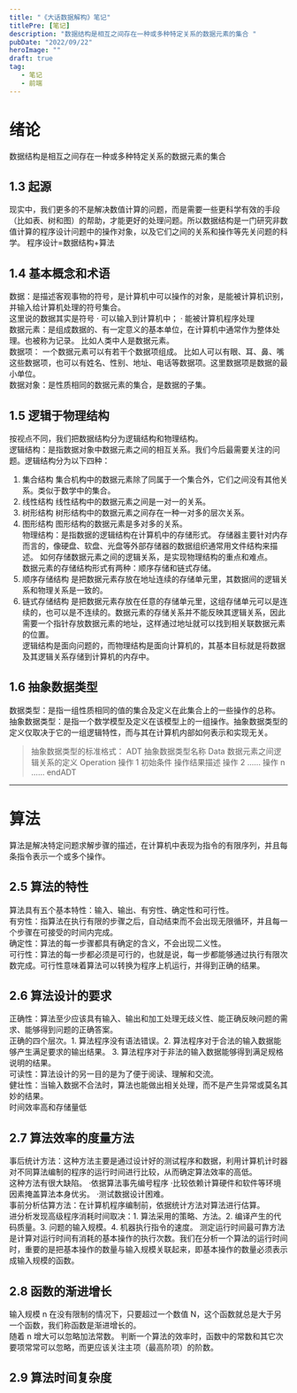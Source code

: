 ```yaml
---
title: "《大话数据解构》笔记"
titlePre: [笔记]
description: "数据结构是相互之间存在一种或多种特定关系的数据元素的集合 "
pubDate: "2022/09/22"
heroImage: ""
draft: true
tag: 
   - 笔记
   - 前端
---
```

# 绪论
数据结构是相互之间存在一种或多种特定关系的数据元素的集合  
## 1.3 起源
现实中，我们更多的不是解决数值计算的问题，而是需要一些更科学有效的手段（比如表、树和图）的帮助，才能更好的处理问题。所以数据结构是一门研究非数值计算的程序设计问题中的操作对象，以及它们之间的关系和操作等先关问题的科学。  程序设计=数据结构+算法  
## 1.4 基本概念和术语
数据：是描述客观事物的符号，是计算机中可以操作的对象，是能被计算机识别，并输入给计算机处理的符号集合。  
这里说的数据其实是符号 · 可以输入到计算机中； · 能被计算机程序处理  
数据元素：是组成数据的、有一定意义的基本单位，在计算机中通常作为整体处理。也被称为记录。 比如人类中人是数据元素。  
数据项： 一个数据元素可以有若干个数据项组成。 比如人可以有眼、耳、鼻、嘴这些数据项，也可以有姓名、性别、地址、电话等数据项。这里数据项是数据的最小单位。  
数据对象：是性质相同的数据元素的集合，是数据的子集。    
## 1.5 逻辑于物理结构
按视点不同，我们把数据结构分为逻辑结构和物理结构。  
逻辑结构：是指数据对象中数据元素之间的相互关系。我们今后最需要关注的问题。逻辑结构分为以下四种：  
1. 集合结构
   集合机构中的数据元素除了同属于一个集合外，它们之间没有其他关系。类似于数学中的集合。  
2. 线性结构
   线性结构中的数据元素之间是一对一的关系。  
3. 树形结构
   树形结构中的数据元素之间存在一种一对多的层次关系。
4. 图形结构
   图形结构的数据元素是多对多的关系。  
物理结构：是指数据的逻辑结构在计算机中的存储形式。 存储器主要针对内存而言的，像硬盘、软盘、光盘等外部存储器的数据组织通常用文件结构来描述。 如何存储数据元素之间的逻辑关系，是实现物理结构的重点和难点。  
数据元素的存储结构形式有两种：顺序存储和链式存储。  
1. 顺序存储结构
   是把数据元素存放在地址连续的存储单元里，其数据间的逻辑关系和物理关系是一致的。  
2. 链式存储结构
   是把数据元素存放在任意的存储单元里，这组存储单元可以是连续的，也可以是不连续的。数据元素的存储关系并不能反映其逻辑关系，因此需要一个指针存放数据元素的地址，这样通过地址就可以找到相关联数据元素的位置。  
逻辑结构是面向问题的，而物理结构是面向计算机的，其基本目标就是将数据及其逻辑关系存储到计算机的内存中。  
## 1.6 抽象数据类型  
数据类型：是指一组性质相同的值的集合及定义在此集合上的一些操作的总称。  
抽象数据类型：是指一个数学模型及定义在该模型上的一组操作。抽象数据类型的定义仅取决于它的一组逻辑特性，而与其在计算机内部如何表示和实现无关。  
> 抽象数据类型的标准格式：
> ADT
>   抽象数据类型名称
> Data
>   数据元素之间逻辑关系的定义
> Operation
>   操作 1
>     初始条件
>     操作结果描述
>   操作 2
>     ......
>   操作 n
>     ......
> endADT
-------
# 算法
算法是解决特定问题求解步骤的描述，在计算机中表现为指令的有限序列，并且每条指令表示一个或多个操作。  
## 2.5 算法的特性
算法具有五个基本特性：输入、输出、有穷性、确定性和可行性。  
有穷性：指算法在执行有限的步骤之后，自动结束而不会出现无限循环，并且每一个步骤在可接受的时间内完成。  
确定性：算法的每一步骤都具有确定的含义，不会出现二义性。  
可行性：算法的每一步都必须是可行的，也就是说，每一步都能够通过执行有限次数完成。可行性意味着算法可以转换为程序上机运行，并得到正确的结果。  
## 2.6 算法设计的要求
正确性：算法至少应该具有输入、输出和加工处理无歧义性、能正确反映问题的需求、能够得到问题的正确答案。  
正确的四个层次。1. 算法程序没有语法错误。2. 算法程序对于合法的输入数据能够产生满足要求的输出结果。 3. 算法程序对于非法的输入数据能够得到满足规格说明的结果。  
可读性：算法设计的另一目的是为了便于阅读、理解和交流。  
健壮性：当输入数据不合法时，算法也能做出相关处理，而不是产生异常或莫名其妙的结果。  
时间效率高和存储量低  
## 2.7 算法效率的度量方法
事后统计方法：这种方法主要是通过设计好的测试程序和数据，利用计算机计时器对不同算法编制的程序的运行时间进行比较，从而确定算法效率的高低。  
这种方法有很大缺陷。 ·依据算法事先编号程序 ·比较依赖计算硬件和软件等环境因素掩盖算法本身优劣。 ·测试数据设计困难。  
事前分析估算方法：在计算机程序编制前，依据统计方法对算法进行估算。   
进分析发现高级程序消耗时间取决：1. 算法采用的策略、方法。2. 编译产生的代码质量。3. 问题的输入规模。4. 机器执行指令的速度。 
测定运行时间最可靠方法是计算对运行时间有消耗的基本操作的执行次数。我们在分析一个算法的运行时间时，重要的是把基本操作的数量与输入规模关联起来，即基本操作的数量必须表示成输入规模的函数。  
## 2.8 函数的渐进增长
输入规模 n 在没有限制的情况下，只要超过一个数值 N，这个函数就总是大于另一个函数，我们称函数是渐进增长的。  
随着 n 增大可以忽略加法常数。 判断一个算法的效率时，函数中的常数和其它次要项常常可以忽略，而更应该关注主项（最高阶项）的阶数。 
## 2.9 算法时间复杂度
<!-- 
算法的时间度量$T(n)=O(f(n))$. 表示随问题规模 n 的增大，算法执行时间的增长率和$f(n)$的增长率相同，称作算法的渐进时间复杂度，简称为时间复杂度。 这样用大写的 O() 来体现算法时间复杂度的记法称为大 O 记法。  
推导大 O 阶
1. 用常数 1 取代运行时间中的所有加法常数。
2. 在修改后的运行次数函数中，只保留最高阶项。
3. 如果最高阶项存在且不是 1，则去除与这个项相乘的常数。 
## 2.10 常见时间复杂度  

执行次数 | 函数阶 | 非正式术语 
:-|:-|:-
$ 12 $ | $ O(1) $ | 常数阶☕
$ 2n+3 $ | $ O(n) $ | 线性阶☕
$ 3n^2+2n+1 $ | $ O(n^2) $ | 平方阶☕
$ 5log_2n+20 $ | $ O(logn) $ | 对数阶☕
$ 2n+3nlog_2n+19 $ | $ O(nlogn) $ | nlogn 阶☕
$ 6n^3+2n^2+3n+4 $ | $ O(n^3) $ | 立方阶🧊
$ 2^n $ | $ O(2^n) $ | 指数阶🧊

从小到大：
$$
O(1)<O(logn)<O(nlogn)<O(n^2)<O(n^3)<O(2^n)<O(n!)<O(n^n) 
$$

n^2^ -->
